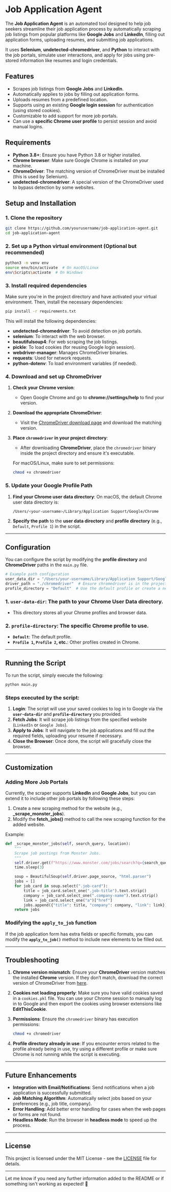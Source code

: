 # Job Application Agent

The **Job Application Agent** is an automated tool designed to help job seekers streamline their job application process by automatically scraping job listings from popular platforms like **Google Jobs** and **LinkedIn**, filling out application forms, uploading resumes, and submitting job applications.

It uses **Selenium**, **undetected-chromedriver**, and **Python** to interact with the job portals, simulate user interactions, and apply for jobs using pre-stored information like resumes and login credentials.

## Features

- Scrapes job listings from **Google Jobs** and **LinkedIn**.
- Automatically applies to jobs by filling out application forms.
- Uploads resumes from a predefined location.
- Supports using an existing **Google login session** for authentication (using stored cookies).
- Customizable to add support for more job portals.
- Can use a **specific Chrome user profile** to persist session and avoid manual logins.

## Requirements

- **Python 3.8+**: Ensure you have Python 3.8 or higher installed.
- **Chrome browser**: Make sure Google Chrome is installed on your machine.
- **ChromeDriver**: The matching version of ChromeDriver must be installed (this is used by Selenium).
- **undetected-chromedriver**: A special version of the ChromeDriver used to bypass detection by some websites.

## Setup and Installation

### 1. Clone the repository

```bash
git clone https://github.com/yourusername/job-application-agent.git
cd job-application-agent
```

### 2. Set up a Python virtual environment (Optional but recommended)

```bash
python3 -m venv env
source env/bin/activate  # On macOS/Linux
env\Scripts\activate  # On Windows
```

### 3. Install required dependencies

Make sure you're in the project directory and have activated your virtual environment. Then, install the necessary dependencies:

```bash
pip install -r requirements.txt
```

This will install the following dependencies:

- **undetected-chromedriver**: To avoid detection on job portals.
- **selenium**: To interact with the web browser.
- **beautifulsoup4**: For web scraping the job listings.
- **pickle**: To load cookies (for reusing Google login session).
- **webdriver-manager**: Manages ChromeDriver binaries.
- **requests**: Used for network requests.
- **python-dotenv**: To load environment variables (if needed).

### 4. Download and set up ChromeDriver

1. **Check your Chrome version**:

   - Open Google Chrome and go to **chrome://settings/help** to find your version.

2. **Download the appropriate ChromeDriver**:

   - Visit the [ChromeDriver download page](https://sites.google.com/chromium.org/driver/) and download the matching version.

3. **Place `chromedriver` in your project directory**:

   - After downloading **ChromeDriver**, place the `chromedriver` binary inside the project directory and ensure it's executable.

   For macOS/Linux, make sure to set permissions:

   ```bash
   chmod +x chromedriver
   ```

### 5. Update your Google Profile Path

1. **Find your Chrome user data directory**:
   On macOS, the default Chrome user data directory is:

   ```bash
   /Users/<your-username>/Library/Application Support/Google/Chrome
   ```

2. **Specify the path** to the **user data directory** and **profile directory** (e.g., `Default`, `Profile 1`) in the script.

---

## Configuration

You can configure the script by modifying the **profile directory** and **ChromeDriver** paths in the `main.py` file.

```python
# Example path configuration
user_data_dir = "/Users/your-username/Library/Application Support/Google/Chrome"
driver_path = "./chromedriver"  # Ensure chromedriver is in the project folder
profile_directory = "Default"  # Use the default profile or create a new profile
```

### 1. **`user-data-dir`**: The path to your **Chrome User Data** directory.

- This directory stores all your Chrome profiles and browser data.

### 2. **`profile-directory`**: The specific Chrome **profile** to use.

- **`Default`**: The default profile.
- **`Profile 1`, `Profile 2`, etc.**: Other profiles created in Chrome.

---

## Running the Script

To run the script, simply execute the following:

```bash
python main.py
```

### Steps executed by the script:

1. **Login**: The script will use your saved cookies to log in to Google via the **`user-data-dir`** and **`profile-directory`** you provided.
2. **Fetch Jobs**: It will scrape job listings from the specified website (`LinkedIn` or `Google Jobs`).
3. **Apply to Jobs**: It will navigate to the job applications and fill out the required fields, uploading your resume if necessary.
4. **Close the Browser**: Once done, the script will gracefully close the browser.

---

## Customization

### Adding More Job Portals

Currently, the scraper supports **LinkedIn** and **Google Jobs**, but you can extend it to include other job portals by following these steps:

1. Create a new scraping method for the website (e.g., **\_scrape_monster_jobs**).
2. Modify the **fetch_jobs()** method to call the new scraping function for the added website.

Example:

```python
def _scrape_monster_jobs(self, search_query, location):
    """
    Scrape job postings from Monster Jobs.
    """
    self.driver.get(f"https://www.monster.com/jobs/search?q={search_query}&where={location}")
    time.sleep(3)

    soup = BeautifulSoup(self.driver.page_source, "html.parser")
    jobs = []
    for job_card in soup.select(".job-card"):
        title = job_card.select_one(".job-title").text.strip()
        company = job_card.select_one(".company-name").text.strip()
        link = job_card.select_one("a")["href"]
        jobs.append({"title": title, "company": company, "link": link})
    return jobs
```

### Modifying the `apply_to_job` function

If the job application form has extra fields or specific formats, you can modify the **`apply_to_job()`** method to include new elements to be filled out.

---

## Troubleshooting

1. **Chrome version mismatch**: Ensure your **ChromeDriver** version matches the installed **Chrome** version. If they don’t match, download the correct version of ChromeDriver from [here](https://sites.google.com/chromium.org/driver/).
2. **Cookies not loading properly**: Make sure you have valid cookies saved in a `cookies.pkl` file. You can use your Chrome session to manually log in to Google and then export the cookies using browser extensions like **EditThisCookie**.

3. **Permissions**: Ensure the `chromedriver` binary has execution permissions:

   ```bash
   chmod +x chromedriver
   ```

4. **Profile directory already in use**: If you encounter errors related to the profile already being in use, try using a different profile or make sure Chrome is not running while the script is executing.

---

## Future Enhancements

- **Integration with Email/Notifications**: Send notifications when a job application is successfully submitted.
- **Job Matching Algorithm**: Automatically select jobs based on your preferences (e.g., job title, company).
- **Error Handling**: Add better error handling for cases when the web pages or forms are not found.
- **Headless Mode**: Run the browser in **headless mode** to speed up the process.

---

## License

This project is licensed under the MIT License - see the [LICENSE](LICENSE) file for details.

---

Let me know if you need any further information added to the README or if something isn't working as expected! 🚀
